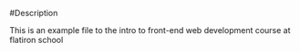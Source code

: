 #Description

This is an example file to the intro to front-end web development course at flatiron school